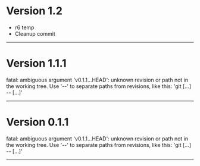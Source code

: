 # Version 1.2
 - r6 temp
 - Cleanup commit

----------

# Version 1.1.1
fatal: ambiguous argument 'v0.1.1...HEAD': unknown revision or path not in the working tree.
Use '--' to separate paths from revisions, like this:
'git <command> [<revision>...] -- [<file>...]'

----------

# Version 0.1.1
fatal: ambiguous argument 'v0.1.1...HEAD': unknown revision or path not in the working tree.
Use '--' to separate paths from revisions, like this:
'git <command> [<revision>...] -- [<file>...]'

----------


